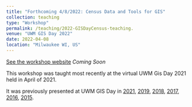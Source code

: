 ```yaml
---
title: "Forthcoming 4/8/2022: Census Data and Tools for GIS"
collection: teaching
type: "Workshop"
permalink: /teaching/2022-GISDayCensus-teaching.
venue: "UWM GIS Day 2022"
date: 2022-04-08
location: "Milwaukee WI, US"
---
```

[See the workshop website]() *Coming Soon*

This workshop was taught most recently at the virtual UWM Gis Day 2021 held in April of 2021.

It was previously presented at UWM GIS Day in [2021](/teaching/2021-GISDayCensus-teaching), [2019](/teaching/2019-GISDayCensus-teaching), [2018](/teaching/2018-GISDayCensus-teaching), [2017](/teaching/2017-GISDayCensus-teaching), [2016](/teaching/2016-GISDayCensus-teaching), [2015](/teaching/2015-GISDayCensus-teaching).